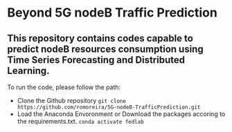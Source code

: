 # Beyond 5G nodeB Traffic Prediction

## This repository contains codes capable to predict nodeB resources consumption using Time Series Forecasting and Distributed Learning.

To run the code, please follow the path:

* Clone the Github repository `git clone https://github.com/romoreira/5G-nodeB-TrafficPrediction.git`
* Load the Anaconda Envoronment or Download the packages accoring to the requirements.txt. `conda activate fedlab`
